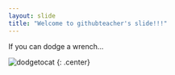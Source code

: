 ```yaml
---
layout: slide
title: "Welcome to githubteacher's slide!!!"
---
```


If you can dodge a wrench...

![dodgetocat](https://octodex.github.com/images/dodgetocat_v2.png)
{: .center}
